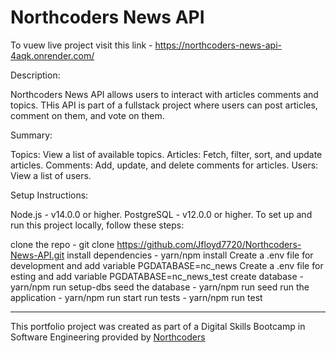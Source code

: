 # Northcoders News API

To vuew live project visit this link - https://northcoders-news-api-4aqk.onrender.com/

Description:

Northcoders News API allows users to interact with articles comments and topics. THis API is part of a fullstack project where users can post articles, comment on them, and vote on them.

Summary:

Topics: View a list of available topics.
Articles: Fetch, filter, sort, and update articles.
Comments: Add, update, and delete comments for articles.
Users: View a list of users.

Setup Instructions:

Node.js - v14.0.0 or higher.
PostgreSQL - v12.0.0 or higher.
To set up and run this project locally, follow these steps:

clone the repo - git clone https://github.com/Jfloyd7720/Northcoders-News-API.git
install dependencies - yarn/npm install
Create a .env file for development and add variable PGDATABASE=nc_news
Create a .env file for esting and add variable PGDATABASE=nc_news_test
create database - yarn/npm run setup-dbs
seed the database - yarn/npm run seed
run the application - yarn/npm run start
run tests - yarn/npm run test

---

This portfolio project was created as part of a Digital Skills Bootcamp in Software Engineering provided by [Northcoders](https://northcoders.com/)
